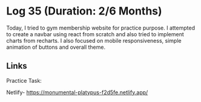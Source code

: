 # Log 35 (Duration: 2/6 Months)
Today, I tried to gym membership website for practice purpose. I attempted to create a navbar using react from scratch and also tried to implement charts from recharts. I also focused on mobile responsiveness, simple animation of buttons and overall theme.

## Links

Practice Task:

Netlify- https://monumental-platypus-f2d5fe.netlify.app/
